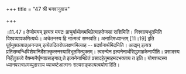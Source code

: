 +++
title = "47 श्री भगवानुवाच"

+++
  
  
॥11.47॥ तेजोमयम् इत्यत्र मयटः प्राचुर्यार्थत्वमभिप्रेत्याहतेजसां
राशिमिति। विश्वात्मभूतमिति विश्वव्यापकमित्यर्थः। अचेतनस्य हि नात्मत्वं
सम्भवति। अनादिमध्यान्तम् \[11।19\] इति पूर्वमुक्तत्वात्अनन्तम्
इत्येतदितरोपलक्षणमित्याह -- प्रदर्शनार्थमिदमिति। आद्यम् इत्यत्र
प्रतिसम्बन्धिविशेषानिर्देशात्कृत्स्नस्यादिभूतमित्युक्तम्। त्वदन्येन
इत्यनेनार्थसिद्धमाहकेनापीति। प्रसादस्य निर्हेतुकत्वे
वैषम्यनैर्घृण्यप्रसङ्गात्;ते इत्यनेनाभिप्रेतं प्रसादहेतुमाहमदभक्ताय त
इति। योगशब्दस्य ध्यानपरत्वभ्रमव्युदासाय व्याचष्टेआत्मनः
सत्यसङ्कल्पत्वयोगादिति।  
  
